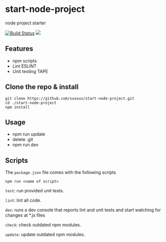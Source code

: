 # start-node-project
node project starter

[![Build Status](https://travis-ci.org/suxxus/start-node-project.svg?branch=master)](https://travis-ci.org/suxxus/start-node-project)
<a href="https://codeclimate.com/github/suxxus/start-node-project"><img src="https://codeclimate.com/github/suxxus/start-node-project/badges/gpa.svg" /></a>

## Features ###
* npm scripts
* Lint ESLINT
* Unit testing TAPE

## Clone the repo & install
```
git clone https://github.com/suxxus/start-node-project.git
cd ./start-node-project
npm install
```
## Usage
* npm run update
* delete .git
* npm run dev

## Scripts
The `package.json` file comes with the following scripts

`npm run <name of script>`

`test`: run provided unit tests.

`lint`: lint all code.

`dev`:  runs a dev console that reports lint and unit tests and start watching for changes at *.js files

`check`: check outdated npm modules.

`update`: update outdated npm modules.
